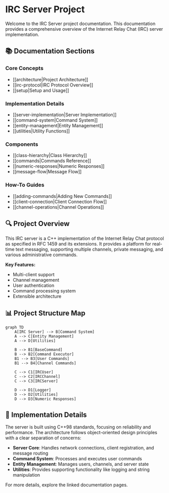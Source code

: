 # IRC Server Project

Welcome to the IRC Server project documentation. This documentation provides a comprehensive overview of the Internet Relay Chat (IRC) server implementation.

## 📚 Documentation Sections

### Core Concepts
- [[architecture|Project Architecture]]
- [[irc-protocol|IRC Protocol Overview]]
- [[setup|Setup and Usage]]

### Implementation Details
- [[server-implementation|Server Implementation]]
- [[command-system|Command System]]
- [[entity-management|Entity Management]]
- [[utilities|Utility Functions]]

### Components
- [[class-hierarchy|Class Hierarchy]]
- [[commands|Commands Reference]]
- [[numeric-responses|Numeric Responses]]
- [[message-flow|Message Flow]]

### How-To Guides
- [[adding-commands|Adding New Commands]]
- [[client-connection|Client Connection Flow]]
- [[channel-operations|Channel Operations]]

## 🔍 Project Overview

This IRC server is a C++ implementation of the Internet Relay Chat protocol as specified in RFC 1459 and its extensions. It provides a platform for real-time text messaging, supporting multiple channels, private messaging, and various administrative commands.

**Key Features:**
- Multi-client support
- Channel management
- User authentication
- Command processing system
- Extensible architecture

## 📊 Project Structure Map

```mermaid
graph TD
    A[IRC Server] --> B[Command System]
    A --> C[Entity Management]
    A --> D[Utilities]
    
    B --> B1[BaseCommand]
    B --> B2[Command Executor]
    B1 --> B3[User Commands]
    B1 --> B4[Channel Commands]
    
    C --> C1[IRCUser]
    C --> C2[IRCChannel]
    C --> C3[IRCServer]
    
    D --> D1[Logger]
    D --> D2[Utilities]
    D --> D3[Numeric Responses]
```

## 🧩 Implementation Details

The server is built using C++98 standards, focusing on reliability and performance. The architecture follows object-oriented design principles with a clear separation of concerns:

- **Server Core**: Handles network connections, client registration, and message routing
- **Command System**: Processes and executes user commands
- **Entity Management**: Manages users, channels, and server state
- **Utilities**: Provides supporting functionality like logging and string manipulation

For more details, explore the linked documentation pages.

